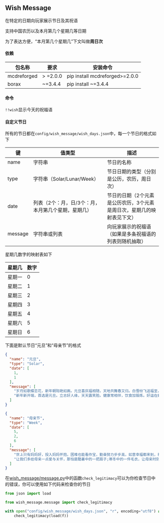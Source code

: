 ## Wish Message

在特定的日期向玩家展示节日及其祝语

支持中国农历以及本月第几个星期几等日期

为了表达方便，“本月第几个星期几”下文叫做**周日次**

#### 依赖

| 包名称      | 要求    | 安装命令                       |
| ----------- | ------- | ------------------------------ |
| mcdreforged | > =2.0.0 | pip install mcdreforged>=2.0.0 |
| borax       | ~=3.4.4 | pip install ~=3.4.4            |

#### 命令

`!!wish`显示今天的祝福语

#### 自定义节日

所有的节日都在`config/wish_message/wish_days.json`中，每一个节日的格式如下

| 键      | 值类型                                              | 描述                                                         |
| ------- | --------------------------------------------------- | ------------------------------------------------------------ |
| name    | 字符串                                              | 节日的名称                                                   |
| type    | 字符串（Solar/Lunar/Week）                          | 节日日期的类型（分别是公历，农历，周日次）                   |
| date    | 列表（2个：月，日/3个：月，本月第几个星期，星期几） | 节日的日期（2个元素是公历农历，3个元素是周日次，星期几的映射表见下文） |
| message | 字符串或列表                                        | 向玩家展示的祝福语（如果是多条祝福语的列表则随机抽取）       |

星期几数字的映射表如下

| 星期几 | 数字 |
| ------ | ---- |
| 星期一 | 0    |
| 星期二 | 1    |
| 星期三 | 2    |
| 星期四 | 3    |
| 星期五 | 4    |
| 星期六 | 5    |
| 星期日 | 6    |

下面是默认节日“元旦”和“母亲节”的格式

```json
{
  "name": "元旦",
  "type": "Solar",
  "date": [
    1,
    1
  ],
  "message": [
    "岁月如歌蝶恋花，新年朝阳艳如画。元旦喜庆福相随，天地共舞春又归。白雪纷飞送福至，红霞满天寄心意。真诚话语不多说，敬祝佳节多快乐。",
    "新年新开端，首选是元旦。立志好人缘，天天露笑脸。健康常相伴，饮食加锻炼。好运在蛇年，快乐过元旦。祝：元旦快乐！"
  ]
}
```

```json
{
  "name": "母亲节",
  "type": "Week",
  "date": [
    5,
    2,
    6
  ],
  "message": [
    "世上只有妈妈好，投入妈妈怀抱，困难也能看作宝，勤奋努力步步高，如意幸福都来到，祝天下母亲节日快乐，身体健康，平安吉祥!",
    "让我们多给母亲一点爱与关怀，那怕是酷暑中的一把扇子;寒冬中的一件毛衣，让母亲时刻感受儿女的关心，母亲节快乐!"
  ]
}
```

在[wish_message/message.py](./wish_message/message.py)中的函数`check_legitimacy`可以为你检查节日中的错误，你可以使用如下代码来检查你的节日

```python
from json import load

from wish_message.message import check_legitimacy

with open("config/wish_message/wish_days.json", "r", encoding="utf8") as f:  # 替换为自己节日文件位置
    check_legitimacy(load(f))
```

